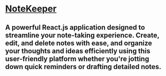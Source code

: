 # [NoteKeeper](https://vikasbisariya-dev.github.io/NoteKeeper/)
## A powerful React.js application designed to streamline your note-taking experience. Create, edit, and delete notes with ease, and organize your thoughts and ideas efficiently using this user-friendly platform whether you're jotting down quick reminders or drafting detailed notes.
